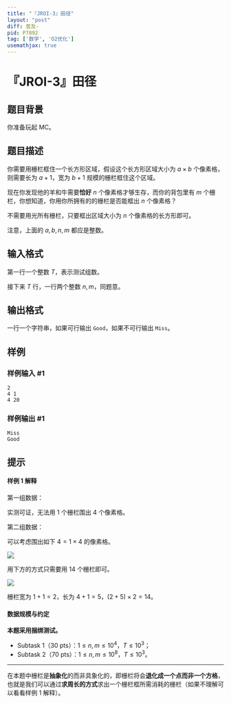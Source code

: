 ```yaml
---
title: "『JROI-3』田径"
layout: "post"
diff: 普及-
pid: P7892
tag: ['数学', 'O2优化']
usemathjax: true
---
```


# 『JROI-3』田径
## 题目背景

你准备玩起 MC。
## 题目描述

你需要用栅栏框住一个长方形区域，假设这个长方形区域大小为 $a \times b$ 个像素格，则需要长为 $a+1$，宽为 $b+1$ 规模的栅栏框住这个区域。

现在你发现他的羊和牛需要**恰好** $n$ 个像素格才够生存，而你的背包里有 $m$ 个栅栏，你想知道，你用你所拥有的的栅栏是否能框出 $n$ 个像素格？

不需要用光所有栅栏，只要框出区域大小为 $n$ 个像素格的长方形即可。

注意，上面的 $a,b,n,m$ 都应是整数。
## 输入格式

第一行一个整数 $T$，表示测试组数。

接下来 $T$ 行，一行两个整数 $n,m$，同题意。
## 输出格式

一行一个字符串，如果可行输出 `Good`，如果不可行输出 `Miss`。
## 样例

### 样例输入 #1
```
2
4 1
4 20
```
### 样例输出 #1
```
Miss
Good
```
## 提示

#### 样例 1 解释

第一组数据：

实测可证，无法用 $1$ 个栅栏围出 $4$ 个像素格。

第二组数据：

可以考虑围出如下 $4=1 \times 4$ 的像素格。

![](https://cdn.luogu.com.cn/upload/image_hosting/bho8z78k.png)

用下方的方式只需要用 $14$ 个栅栏即可。

![](https://cdn.luogu.com.cn/upload/image_hosting/o8s6bz81.png)

栅栏宽为 $1+1=2$，长为 $4+1=5$，$(2+5) \times 2=14$。

#### 数据规模与约定

**本题采用捆绑测试。**

- Subtask 1（30 pts）：$1\le n,m \le 10^4$，$T \leq 10^3$；
- Subtask 2（70 pts）：$1\le n,m \le 10^{8}$，$T \leq 10^3$。

----
在本题中栅栏是**抽象化**的而非具象化的，即栅栏将会**退化成一个点而非一个方格**，也就是我们可以通过**求周长的方式**求出一个栅栏框所需消耗的栅栏（如果不理解可以看看样例 1 解释）。

